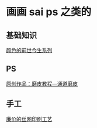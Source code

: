 # 画画 sai ps 之类的

## 基础知识
[ 颜色的前世今生系列](http://www.zcool.com.cn/u/682060?mycate=193012#titleMaoDian)  

## PS
[原创作品：磨皮教程—通道磨皮](http://www.zcool.com.cn/work/ZNjU1NDU2MA==.html)  

## 手工
[廉价的丝网印刷工艺](http://www.guokr.com/article/118524/)  